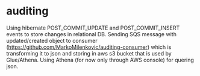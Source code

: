 # auditing
Using hibernate POST_COMMIT_UPDATE and POST_COMMIT_INSERT events to store changes in relational DB.
Sending SQS message with updated/created object to consumer (https://github.com/MarkoMilenkovic/auditing-consumer) which is transforming it to json and storing in aws s3 bucket that is used by Glue/Athena.
Using Athena (for now only through AWS console) for quering json.
